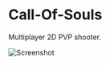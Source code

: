 # Call-Of-Souls

Multiplayer 2D PVP shooter.

![Screenshot](https://sun9-26.userapi.com/s/v1/if2/PGN9Vi4y4bGKlOCGkUa4s0JOOM34UVxG4SQSkidGsRsDLlKcchjQknc_mefveLl8xn3uCAUNKFTIGsLY-qGHE0VB.jpg?size=1920x1080&quality=96&type=album)
